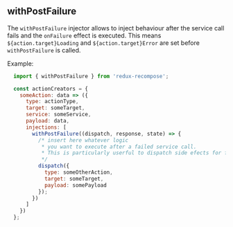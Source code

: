 ## withPostFailure

The `withPostFailure` injector allows to inject behaviour after the service call fails and the `onFailure` effect is executed. This means `${action.target}Loading` and `${action.target}Error` are set before `withPostFailure` is called.

Example:

```js
  import { withPostFailure } from 'redux-recompose';

  const actionCreators = {
    someAction: data => ({
      type: actionType,
      target: someTarget,
      service: someService,
      payload: data,
      injections: [
        withPostFailure((dispatch, response, state) => {
          /* insert here whatever logic
           * you want to execute after a failed service call.
           * This is particularly userful to dispatch side efects for failed service calls.
           */
          dispatch({
            type: someOtherAction,
            target: someTarget,
            payload: somePayload
          });
        })
      ]
    })
  };
```

